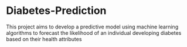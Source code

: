# Diabetes-Prediction
This project aims to develop a predictive model using machine learning algorithms to forecast the likelihood of an individual developing diabetes based on their health attributes
